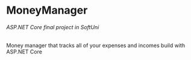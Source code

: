 # MoneyManager
###### ASP.NET Core final project in SoftUni
Money manager that tracks all of your expenses and incomes build with ASP.NET Core
